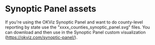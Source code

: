 # Synoptic Panel assets
If you're using the OKViz Synoptic Panel and want to do county-level reporting by state use the "xxxx_counties_synoptic_panel.svg" files.
You can download and then use in the Synoptic Panel custom visualization (https://okviz.com/synoptic-panel/).
